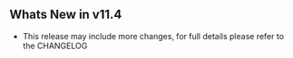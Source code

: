 Whats New in v11.4
--------------------------
- This release may include more changes, for full details please refer to the CHANGELOG
